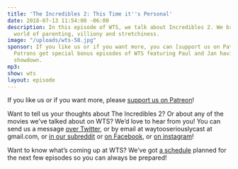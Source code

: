 ```yaml
---
title: 'The Incredibles 2: This Time it''s Personal'
date: 2018-07-13 11:54:00 -06:00
description: In this episode of WTS, we talk about Incredibles 2. We break down the
  world of parenting, villiony and stretchiness.
image: "/uploads/wts-58.jpg"
sponsor: If you like us or if you want more, you can [support us on Patreon](https://www.patreon.com/clockworkscast)!
  Patrons get special bonus episodes of WTS featuring Paul and Jan having a trivia
  showdown.
mp3: 
show: wts
layout: episode
---
```


If you like us or if you want more, please [support us on Patreon](https://www.patreon.com/clockworkscast)!

Want to tell us your thoughts about The Incredibles 2? Or about any of the movies we’ve talked about on WTS? We’d love to hear from you! You can send us a message [over Twitter](http://www.twitter.com/wtscast), or by email at waytooseriouslycast at gmail.com, or [in our subreddit](https://www.reddit.com/r/Goodstuff_fm/) or [on Facebook](http://www.facebook.com/wtscast), or [on instagram](https://www.instagram.com/waytooseriously/)!

Want to know what’s coming up at WTS? We’ve got [a schedule](https://docs.google.com/document/d/1f6fvTgbzQOCUD_potL6mWClmSC3D2cOBgKz36OwSC68) planned for the next few episodes so you can always be prepared!
